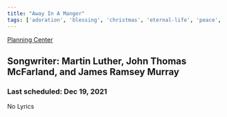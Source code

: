 ```yaml
---
title: "Away In A Manger"
tags: ['adoration', 'blessing', 'christmas', 'eternal-life', 'peace', 'seasonal']
---
```


[Planning Center](https://services.planningcenteronline.com/songs/16642156)

## Songwriter: Martin Luther, John Thomas McFarland, and James Ramsey Murray
### Last scheduled: Dec 19, 2021          

No Lyrics
